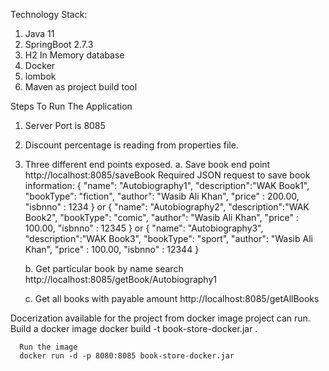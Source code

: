 Technology Stack:
1. Java 11
2. SpringBoot 2.7.3
3. H2 In Memory database
4. Docker
5. lombok
6. Maven as project build tool

Steps To Run The Application

1. Server Port is 8085
2. Discount percentage is reading from properties file.
3. Three different end points exposed.
  a. Save book end point
   http://localhost:8085/saveBook
   Required JSON request to save book information:
   {
    "name": "Autobiography1",
    "description":"WAK Book1",
    "bookType": "fiction",
    "author": "Wasib Ali Khan",
    "price" : 200.00,
    "isbnno" : 1234
   }
   or
   {
    "name": "Autobiography2",
    "description":"WAK Book2",
    "bookType": "comic",
    "author": "Wasib Ali Khan",
    "price" : 100.00,
    "isbnno" : 12345
   }
   or
   {
    "name": "Autobiography3",
    "description":"WAK Book3",
    "bookType": "sport",
    "author": "Wasib Ali Khan",
    "price" : 100.00,
    "isbnno" : 12344
   }
   
   
   b. Get particular book by name search    
   http://localhost:8085/getBook/Autobiography1
   
   c. Get all books with payable amount
   http://localhost:8085/getAllBooks
   
Docerization available for the project from docker image project can run.
       Build a docker image
       docker build -t book-store-docker.jar .
	   
      Run the image
      docker run -d -p 8080:8085 book-store-docker.jar   